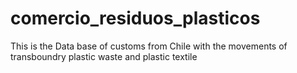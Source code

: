 # comercio_residuos_plasticos
This is the Data base of customs from Chile with the movements of transboundry plastic waste and plastic textile
